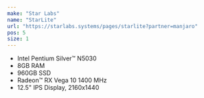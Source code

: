 ```yaml
---
make: "Star Labs"
name: "StarLite"
url: "https://starlabs.systems/pages/starlite?partner=manjaro"
pos: 5
size: 1
---
```

* Intel Pentium Silver™ N5030
* 8GB RAM
* 960GB SSD
* Radeon™ RX Vega 10 1400 MHz
* 12.5" IPS Display, 2160x1440
